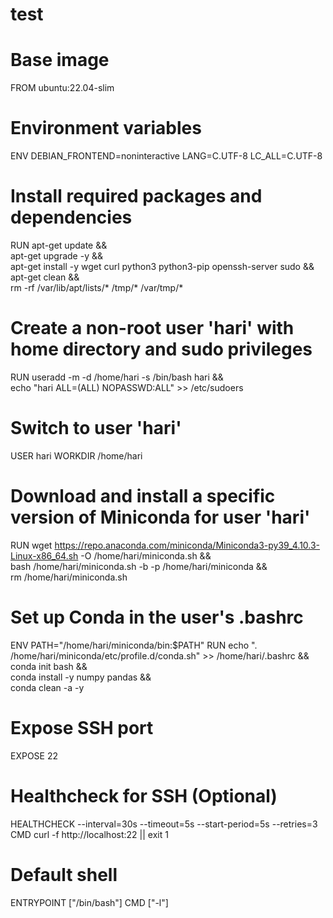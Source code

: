 # test
# Base image
FROM ubuntu:22.04-slim

# Environment variables
ENV DEBIAN_FRONTEND=noninteractive LANG=C.UTF-8 LC_ALL=C.UTF-8

# Install required packages and dependencies
RUN apt-get update && \
    apt-get upgrade -y && \
    apt-get install -y wget curl python3 python3-pip openssh-server sudo && \
    apt-get clean && \
    rm -rf /var/lib/apt/lists/* /tmp/* /var/tmp/*

# Create a non-root user 'hari' with home directory and sudo privileges
RUN useradd -m -d /home/hari -s /bin/bash hari && \
    echo "hari ALL=(ALL) NOPASSWD:ALL" >> /etc/sudoers

# Switch to user 'hari'
USER hari
WORKDIR /home/hari

# Download and install a specific version of Miniconda for user 'hari'
RUN wget https://repo.anaconda.com/miniconda/Miniconda3-py39_4.10.3-Linux-x86_64.sh -O /home/hari/miniconda.sh && \
    bash /home/hari/miniconda.sh -b -p /home/hari/miniconda && \
    rm /home/hari/miniconda.sh

# Set up Conda in the user's .bashrc
ENV PATH="/home/hari/miniconda/bin:$PATH"
RUN echo ". /home/hari/miniconda/etc/profile.d/conda.sh" >> /home/hari/.bashrc && \
    conda init bash && \
    conda install -y numpy pandas && \
    conda clean -a -y

# Expose SSH port
EXPOSE 22

# Healthcheck for SSH (Optional)
HEALTHCHECK --interval=30s --timeout=5s --start-period=5s --retries=3 \
    CMD curl -f http://localhost:22 || exit 1

# Default shell
ENTRYPOINT ["/bin/bash"]
CMD ["-l"]
